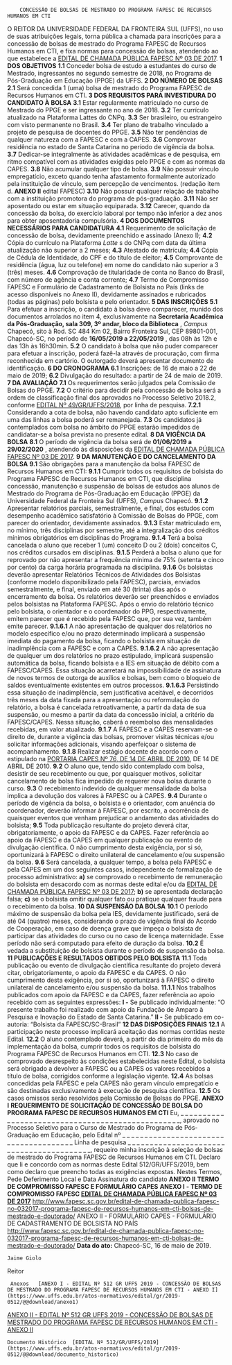         CONCESSÃO DE BOLSAS DE MESTRADO DO PROGRAMA FAPESC DE RECURSOS HUMANOS EM CTI  

 O REITOR DA UNIVERSIDADE FEDERAL DA FRONTEIRA SUL (UFFS), no uso de suas atribuições legais, torna pública a chamada para inscrições para a concessão de bolsas de mestrado do Programa FAPESC de Recursos Humanos em CTI, e fixa normas para concessão de bolsas, atendendo ao que estabelece a [EDITAL DE CHAMADA PÚBLICA FAPESC Nº 03 DE 2017](http://www.fapesc.sc.gov.br/edital-de-chamada-publica-fapesc-no-032017-programa-fapesc-de-recursos-humanos-em-cti-bolsas-de-mestrado-e-doutorado/).  **1 DOS OBJETIVOS** **1.1**  Conceder bolsa de estudo a estudantes do curso de Mestrado, ingressantes no segundo semestre de 2018, no Programa de Pós-Graduação em Educação (PPGE) da UFFS.  **2 DO NÚMERO DE BOLSAS** **2.1**  Será concedida 1 (uma) bolsa de mestrado do Programa FAPESC de Recursos Humanos em CTI.  **3 DOS REQUISITOS PARA INVESTIDURA DO CANDIDATO À BOLSA** **3.1**  Estar regularmente matriculado no curso de Mestrado do PPGE e ser ingressante no ano de 2018. **3.2**  Ter currículo atualizado na Plataforma Lattes do CNPq. **3.3**  Ser brasileiro, ou estrangeiro com visto permanente no Brasil. **3.4**  Ter plano de trabalho vinculado a projeto de pesquisa de docentes do PPGE. **3.5**  Não ter pendências de qualquer natureza com a FAPESC e com a CAPES. **3.6**  Comprovar residência no estado de Santa Catarina no período de vigência da bolsa. **3.7**  Dedicar-se integralmente às atividades acadêmicas e de pesquisa, em ritmo compatível com as atividades exigidas pelo PPGE e com as normas da CAPES. **3.8**  Não acumular qualquer tipo de bolsa. **3.9**  Não possuir vínculo empregatício, exceto quando tenha afastamento formalmente autorizado pela instituição de vínculo, sem percepção de vencimentos. (redação item d. **ANEXO II**  edital FAPESC) **3.10**  Não possuir qualquer relação de trabalho com a instituição promotora do programa de pós-graduação. **3.11**  Não ser aposentado ou estar em situação equiparada. **3.12**  Carecer, quando da concessão da bolsa, do exercício laboral por tempo não inferior a dez anos para obter aposentadoria compulsória.  **4 DOS DOCUMENTOS NECESSÁRIOS PARA CANDIDATURA** **4.1**  Requerimento de solicitação de concessão de bolsa, devidamente preenchido e assinado (Anexo I); **4.2**  Cópia do currículo na Plataforma *Latte* s do CNPq com data da última atualização não superior a 2 meses; **4.3**  Atestado de matrícula; **4.4**  Cópia de Cédula de Identidade, do CPF e do título de eleitor; **4.5**  Comprovante de residência (água, luz ou telefone) em nome do candidato não superior a 3 (três) meses. **4.6**  Comprovação de titularidade de conta no Banco do Brasil, com número de agência e conta corrente; **4.7**  Termo de Compromisso FAPESC e Formulário de Cadastramento de Bolsista no País (links de acesso disponíveis no Anexo II), devidamente assinados e rubricados (todas as páginas) pelo bolsista e pelo orientador.  **5 DAS INSCRIÇÕES** **5.1**  Para efetuar a inscrição, o candidato à bolsa deve comparecer, munido dos documentos arrolados no item 4, exclusivamente na **Secretaria Acadêmica da Pós-Graduação, sala 309, 3º andar, bloco da Biblioteca** , *Campus*  Chapecó, sito à Rod. SC 484 Km 02, Bairro Fronteira Sul, CEP 89801-001, Chapecó-SC, no período de **16/05/2019 a 22/05/2019** , das 08h às 12h e das 13h às 16h30min. **5.2**  O candidato à bolsa que não puder comparecer para efetuar a inscrição, poderá fazê-la através de procuração, com firma reconhecida em cartório. O outorgado deverá apresentar documento de identificação.  **6 DO CRONOGRAMA** **6.1**  Inscrições: de 16 de maio a 22 de maio de 2019; **6.2**  Divulgação do resultado: a partir de 24 de maio de 2019.  **7 DA AVALIAÇÃO** **7.1**  Os requerimentos serão julgados pela Comissão de Bolsas do PPGE. **7.2**  O critério para decidir pela concessão de bolsa será a ordem de classificação final dos aprovados no Processo Seletivo 2018.2, conforme [EDITAL Nº 49/GR/UFFS/2018](https://www.uffs.edu.br/atos-normativos/edital/gr/2018-0049), por linha de pesquisa. **7.2.1**  Considerando a cota de bolsa, não havendo candidato apto suficiente em uma das linhas a bolsa poderá ser remanejada. **7.3**  Os candidatos já contemplados com bolsa no âmbito do PPGE estarão impedidos de candidatar-se a bolsa prevista no presente edital.  **8 DA VIGÊNCIA DA BOLSA** **8.1**  O período de vigência da bolsa será de **01/06/2019 a 29/02/2020** , atendendo às disposições da [EDITAL DE CHAMADA PÚBLICA FAPESC Nº 03 DE 2017](http://www.fapesc.sc.gov.br/edital-de-chamada-publica-fapesc-no-032017-programa-fapesc-de-recursos-humanos-em-cti-bolsas-de-mestrado-e-doutorado/).  **9 DA MANUTENÇÃO E DO CANCELAMENTO DA BOLSA** **9.1**  São obrigações para a manutenção da bolsa FAPESC de Recursos Humanos em CTI: **9.1.1**  Cumprir todos os requisitos de bolsista do Programa FAPESC de Recursos Humanos em CTI, que disciplina concessão, manutenção e suspensão de bolsas de estudos aos alunos de Mestrado do Programa de Pós-Graduação em Educação (PPGE) da Universidade Federal da Fronteira Sul (UFFS), *Campus*  Chapecó. **9.1.2**  Apresentar relatórios parciais, semestralmente, e final, dos estudos com desempenho acadêmico satisfatório à Comissão de Bolsas do PPGE, com parecer do orientador, devidamente assinados. **9.1.3**  Estar matriculado em, no mínimo, três disciplinas por semestre, até a integralização dos créditos mínimos obrigatórios em disciplinas do Programa. **9.1.4**  Terá a bolsa cancelada o aluno que receber 1 (um) conceito D ou 2 (dois) conceitos C, nos créditos cursados em disciplinas. **9.1.5**  Perderá a bolsa o aluno que for reprovado por não apresentar a frequência mínima de 75% (setenta e cinco por cento) da carga horária programada na disciplina. **9.1.6**  Os bolsistas deverão apresentar Relatórios Técnicos de Atividades dos Bolsistas (conforme modelo disponibilizado pela FAPESC), parciais, enviados semestralmente, e final, enviado em até 30 (trinta) dias após o encerramento da bolsa. Os relatórios deverão ser preenchidos e enviados pelos bolsistas na Plataforma FAPESC. Após o envio do relatório técnico pelo bolsista, o orientador e o coordenador do PPG, respectivamente, emitem parecer que é recebido pela FAPESC que, por sua vez, também emite parecer. **9.1.6.1**  A não apresentação de qualquer dos relatórios no modelo específico e/ou no prazo determinado implicará a suspensão imediata do pagamento da bolsa, ficando o bolsista em situação de inadimplência com a FAPESC e com a CAPES. **9.1.6.2**  A não apresentação de qualquer um dos relatórios no prazo estipulado, implicará suspensão automática da bolsa, ficando bolsista e a IES em situação de débito com a FAPESC/CAPES. Essa situação acarretará na impossibilidade de assinatura de novos termos de outorga de auxílios e bolsas, bem como o bloqueio de saldos eventualmente existentes em outros processos. **9.1.6.3**  Persistindo essa situação de inadimplência, sem justificativa aceitável, e decorridos três meses da data fixada para a apresentação ou reformulação do relatório, a bolsa é cancelada retroativamente, a partir da data de sua suspensão, ou mesmo a partir da data da concessão inicial, a critério da FAPESC/CAPES. Nessa situação, caberá o reembolso das mensalidades recebidas, em valor atualizado. **9.1.7**  A FAPESC e a CAPES reservam-se o direito de, durante a vigência das bolsas, promover visitas técnicas e/ou solicitar informações adicionais, visando aperfeiçoar o sistema de acompanhamento. **9.1.8**  Realizar estágio docente de acordo com o estipulado na [PORTARIA CAPES Nº 76, DE 14 DE ABRIL DE 2010](https://www.capes.gov.br/images/stories/download/legislacao/Portaria_076_RegulamentoDS.pdf), DE 14 DE ABRIL DE 2010. **9.2**  O aluno que, tendo sido contemplado com bolsa, desistir de seu recebimento ou que, por quaisquer motivos, solicitar cancelamento de bolsa fica impedido de requerer nova bolsa durante o curso. **9.3**  O recebimento indevido de qualquer mensalidade da bolsa implica a devolução dos valores à FAPESC ou à CAPES. **9.4**  Durante o período de vigência da bolsa, o bolsista e o orientador, com anuência do coordenador, deverão informar à FAPESC, por escrito, a ocorrência de quaisquer eventos que venham prejudicar o andamento das atividades do bolsista; **9.5**  Toda publicação resultante do projeto deverá citar, obrigatoriamente, o apoio da FAPESC e da CAPES. Fazer referência ao apoio da FAPESC e da CAPES em qualquer publicação ou evento de divulgação científica. O não cumprimento desta exigência, por si só, oportunizará à FAPESC o direito unilateral de cancelamento e/ou suspensão da bolsa. **9.6**  Será cancelada, a qualquer tempo, a bolsa pela FAPESC e pela CAPES em um dos seguintes casos, independente de formalização de processo administrativo: **a)**  se comprovado o recebimento de remuneração do bolsista em desacordo com as normas deste edital e/ou da [EDITAL DE CHAMADA PÚBLICA FAPESC Nº 03 DE 2017](http://www.fapesc.sc.gov.br/edital-de-chamada-publica-fapesc-no-032017-programa-fapesc-de-recursos-humanos-em-cti-bolsas-de-mestrado-e-doutorado/); **b)**  se apresentada declaração falsa; **c)**  se o bolsista omitir qualquer fato ou pratique qualquer fraude para o recebimento da bolsa.  **10 DA SUSPENSÃO DA BOLSA** **10.1**  O período máximo de suspensão da bolsa pela IES, devidamente justificado, será de até 04 (quatro) meses, considerando o prazo de vigência final do Acordo de Cooperação, em caso de doença grave que impeça o bolsista de participar das atividades do curso ou no caso de licença maternidade. Esse período não será computado para efeito de duração da bolsa. **10.2**  É vedada a substituição de bolsista durante o período de suspensão da bolsa.  **11 PUBLICAÇÕES E RESULTADOS OBTIDOS PELO BOLSISTA** **11.1**  Toda publicação ou evento de divulgação científica resultante do projeto deverá citar, obrigatoriamente, o apoio da FAPESC e da CAPES. O não cumprimento desta exigência, por si só, oportunizará à FAPESC o direito unilateral de cancelamento e/ou suspensão da bolsa. **11.1.1**  Nos trabalhos publicados com apoio da FAPESC e da CAPES, fazer referência ao apoio recebido com as seguintes expressões: **I -**  Se publicado individualmente: “O presente trabalho foi realizado com apoio da Fundação de Amparo à Pesquisa e Inovação do Estado de Santa Catarina.” **II -**  Se publicado em co-autoria: “Bolsista da FAPESC/SC-Brasil”  **12 DAS DISPOSIÇÕES FINAIS** **12.1**  A participação neste processo implicará aceitação das normas contidas neste Edital. **12.2**  O aluno contemplado deverá, a partir do dia primeiro do mês da implementação da bolsa, cumprir todos os requisitos de bolsista do Programa FAPESC de Recursos Humanos em CTI. **12.3**  No caso de comprovado desrespeito às condições estabelecidas neste Edital, o bolsista será obrigado a devolver a FAPESC ou a CAPES os valores recebidos a título de bolsa, corrigidos conforme a legislação vigente. **12.4**  As bolsas concedidas pela FAPESC e pela CAPES não geram vínculo empregatício e são destinadas exclusivamente à execução de pesquisa científica. **12.5**  Os casos omissos serão resolvidos pela Comissão de Bolsas do PPGE.   **ANEXO I**  **REQUERIMENTO DE SOLICITAÇÃO DE CONCESSÃO DE BOLSA DO PROGRAMA FAPESC DE RECURSOS HUMANOS EM CTI**  Eu, \_ \_ \_ \_ \_ \_ \_ \_ \_ \_ \_ \_ \_ \_ \_ \_ \_ \_ \_ \_ \_ \_ \_ \_ \_ \_ \_ \_ \_ \_ \_ \_ \_ \_ \_ \_ \_ \_ \_ \_ \_ \_ \_ \_ \_ \_ \_ \_ \_, aprovado no Processo Seletivo para o Curso de Mestrado do Programa de Pós-Graduação em Educação, pelo Edital nº \_ \_ \_ \_ \_ \_ \_ \_ \_ \_ \_ \_ \_ \_ \_ \_ \_ \_ \_ \_ \_ \_ \_ \_ \_ \_ \_ \_ \_ \_ \_ \_ \_ \_ \_ \_ \_ \_ Linha de pesquisa \_ \_ \_ \_ \_ \_ \_ \_ \_ \_ \_ \_ \_ \_ \_ \_ \_ \_ \_ \_ \_ \_ \_ \_ \_ \_ \_ \_ \_ \_ \_ \_ \_ \_ \_ \_ \_ \_ \_ \_ \_, requeiro minha inscrição à seleção de bolsas de mestrado do Programa FAPESC de Recursos Humanos em CTI. Declaro que li e concordo com as normas deste Edital 512/GR/UFFS/2019, bem como declaro que preencho todas as exigências expostas. Nestes Termos, Pede Deferimento   Local e Data   Assinatura do candidato   **ANEXO II**  **TERMO DE COMPROMISSO FAPESC E FORMULÁRIO CAPES**      **ANEXO I**  **- TERMO DE COMPROMISSO FAPESC [EDITAL DE CHAMADA PÚBLICA FAPESC Nº 03 DE 2017](http://www.fapesc.sc.gov.br/edital-de-chamada-publica-fapesc-no-032017-programa-fapesc-de-recursos-humanos-em-cti-bolsas-de-mestrado-e-doutorado/)**     <http://www.fapesc.sc.gov.br/edital-de-chamada-publica-fapesc-no-032017-programa-fapesc-de-recursos-humanos-em-cti-bolsas-de-mestrado-e-doutorado/>          ANEXO II - FORMULÁRIO CAPES - FORMULÁRIO DE CADASTRAMENTO DE BOLSISTA NO PAÍS     <http://www.fapesc.sc.gov.br/edital-de-chamada-publica-fapesc-no-032017-programa-fapesc-de-recursos-humanos-em-cti-bolsas-de-mestrado-e-doutorado/>          **Data do ato:** Chapecó-SC, 16 de maio de 2019.   
 

    Jaime Giolo   
 Reitor 

     Anexos   [ANEXO I - EDITAL Nº 512 GR UFFS 2019 - CONCESSÃO DE BOLSAS DE MESTRADO DO PROGRAMA FAPESC DE RECURSOS HUMANOS EM CTI - ANEXO I](https://www.uffs.edu.br/atos-normativos/edital/gr/2019-0512/@@download/anexo1)  

   [ANEXO II - EDITAL Nº 512 GR UFFS 2019 - CONCESSÃO DE BOLSAS DE MESTRADO DO PROGRAMA FAPESC DE RECURSOS HUMANOS EM CTI - ANEXO II](https://www.uffs.edu.br/atos-normativos/edital/gr/2019-0512/@@download/anexo2)  

    Documento Histórico  [EDITAL Nº 512/GR/UFFS/2019](https://www.uffs.edu.br/atos-normativos/edital/gr/2019-0512/@@download/documento_historico)     
      